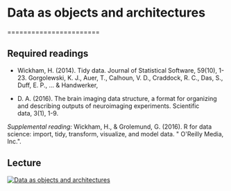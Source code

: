 # Data as objects and architectures
=======================

## Required readings

- Wickham, H. (2014). Tidy data. Journal of Statistical Software, 59(10), 1-23.
Gorgolewski, K. J., Auer, T., Calhoun, V. D., Craddock, R. C., Das, S., Duff, E. P., ... & Handwerker,

- D. A. (2016). The brain imaging data structure, a format for organizing and describing outputs of neuroimaging experiments. Scientific data, 3(1), 1-9.

*Supplemental reading:* Wickham, H., & Grolemund, G. (2016). R for data science: import, tidy, transform, visualize, and model data. " O'Reilly Media, Inc.".

## Lecture

[![Data as objects and architectures](../thumbnails/data-as-objects-and-architectures.jpeg)](https://www.youtube.com/watch?v=9LPCZhDD-sU "Data as objects and architectures")

